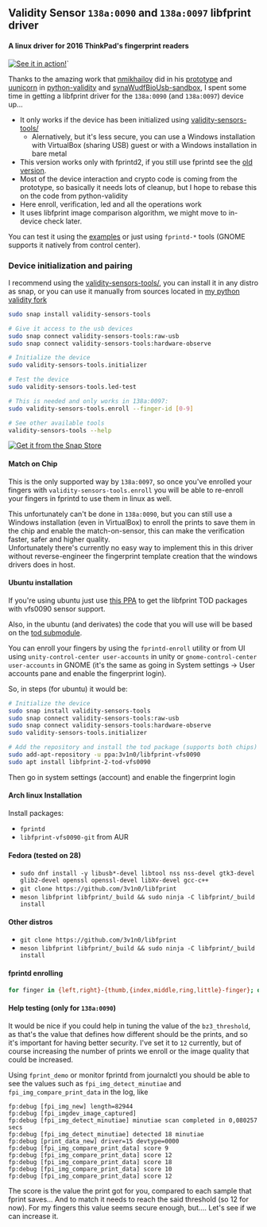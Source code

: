 ## Validity Sensor `138a:0090` and `138a:0097` libfprint driver
#### A linux driver for 2016 ThinkPad's fingerprint readers

[![See it in action!](https://img.youtube.com/vi/dYe8eKaoUSE/0.jpg)](https://www.youtube.com/watch?v=dYe8eKaoUSE)`

Thanks to the amazing work that [nmikhailov](https://github.com/nmikhailov) did in his [prototype](https://github.com/nmikhailov/Validity90/) and [uunicorn](https://github.com/uunicorn/) in [python-validity](https://github.com/uunicorn/python-validity) and [synaWudfBioUsb-sandbox](https://github.com/uunicorn/synaWudfBioUsb-sandbox), I spent some time in getting a libfprint driver for the `138a:0090` (and `138a:0097`) device up...

 * It only works if the device has been initialized using [validity-sensors-tools/](https://snapcraft.io/validity-sensors-tools/)
   - Alernatively, but it's less secure, you can use a Windows installation with VirtualBox (sharing USB) guest or with a Windows installation in bare metal
 * This version works only with fprintd2, if you still use fprintd see the [old version](https://github.com/3v1n0/libfprint/tree/vfs0090-libfprint1).
 * Most of the device interaction and crypto code is coming from the prototype, so basically it needs lots of cleanup, but I hope to rebase this on the code from python-validity
 * Here enroll, verification, led and all the operations work
 * It uses libfprint image comparison algorithm, we might move to in-device check later.

You can test it using the [examples](tree/vfs0090/examples) or just using `fprintd-*` tools (GNOME supports it natively from control center).


### Device initialization and pairing

I recommend using the [validity-sensors-tools/](https://snapcraft.io/validity-sensors-tools/), you can install it in any distro as snap, or you can use it manually from sources located in [my python validity fork](https://github.com/3v1n0/python-validity)

```bash
sudo snap install validity-sensors-tools

# Give it access to the usb devices
sudo snap connect validity-sensors-tools:raw-usb
sudo snap connect validity-sensors-tools:hardware-observe

# Initialize the device
sudo validity-sensors-tools.initializer

# Test the device
sudo validity-sensors-tools.led-test

# This is needed and only works in 138a:0097:
sudo validity-sensors-tools.enroll --finger-id [0-9]

# See other available tools
validity-sensors-tools --help
```

[![Get it from the Snap Store](https://snapcraft.io/static/images/badges/en/snap-store-black.svg)](https://snapcraft.io/validity-sensors-tools)

#### Match on Chip

This is the only supported way by `138a:0097`, so once you've enrolled your fingers with `validity-sensors-tools.enroll` you will be able to re-enroll your fingers in fprintd to use them in linux as well.

This unfortunately can't be done in `138a:0090`, but you can still use a Windows installation (even in VirtualBox) to enroll the prints to save them in the chip and enable the match-on-sensor, this can make the verification faster, safer and higher quality.<br />
Unfortunately there's currently no easy way to implement this in this driver without reverse-engineer the fingerprint template creation that the windows drivers does in host.

#### Ubuntu installation

If you're using ubuntu just use [this PPA](https://launchpad.net/~3v1n0/+archive/ubuntu/libfprint-vfs0090) to get the libfprint TOD packages with vfs0090 sensor support.

Also, in the ubuntu (and derivates) the code that you will use will be based on the [tod submodule](https://gitlab.freedesktop.org/3v1n0/libfprint-tod-vfs0090).

You can enroll your fingers by using the `fprintd-enroll` utility or from UI using `unity-control-center user-accounts` in unity or `gnome-control-center user-accounts` in GNOME (it's the same as going in System settings -> User accounts pane and enable the fingerprint login).

So, in steps (for ubuntu) it would be:
```bash
# Initialize the device
sudo snap install validity-sensors-tools
sudo snap connect validity-sensors-tools:raw-usb
sudo snap connect validity-sensors-tools:hardware-observe
sudo validity-sensors-tools.initializer

# Add the repository and install the tod package (supports both chips)
sudo add-apt-repository -u ppa:3v1n0/libfprint-vfs0090
sudo apt install libfprint-2-tod-vfs0090
```

Then go in system settings (account) and enable the fingerprint login

#### Arch linux Installation

Install packages:
 * `fprintd`
 * `libfprint-vfs0090-git` from AUR

#### Fedora (tested on 28)
- `sudo dnf install -y libusb*-devel libtool nss nss-devel gtk3-devel glib2-devel openssl openssl-devel libXv-devel gcc-c++`
- `git clone https://github.com/3v1n0/libfprint`
- `meson libfprint libfprint/_build && sudo ninja -C libfprint/_build install`

#### Other distros
 - `git clone https://github.com/3v1n0/libfprint`
 - `meson libfprint libfprint/_build && sudo ninja -C libfprint/_build install`


#### fprintd enrolling
```bash
for finger in {left,right}-{thumb,{index,middle,ring,little}-finger}; do fprintd-enroll -f "$finger" "$USER"; done
```

#### Help testing (only for `138a:0090`)

It would be nice if you could help in tuning the value of the `bz3_threshold`, as that's the value that defines how different should be the prints, and so it's important for having better security. I've set it to `12` currently, but of course increasing the number of prints we enroll or the image quality that could be increased.

Using `fprint_demo` or monitor fprintd from journalctl you should be able to see the values such as `fpi_img_detect_minutiae` and `fpi_img_compare_print_data` in the log, like

```
fp:debug [fpi_img_new] length=82944
fp:debug [fpi_imgdev_image_captured]
fp:debug [fpi_img_detect_minutiae] minutiae scan completed in 0,080257 secs
fp:debug [fpi_img_detect_minutiae] detected 18 minutiae
fp:debug [print_data_new] driver=15 devtype=0000
fp:debug [fpi_img_compare_print_data] score 9
fp:debug [fpi_img_compare_print_data] score 12
fp:debug [fpi_img_compare_print_data] score 18
fp:debug [fpi_img_compare_print_data] score 10
fp:debug [fpi_img_compare_print_data] score 12
```

The score is the value the print got for you, compared to each sample that fprint saves... And to match it needs to reach the said threshold (so 12 for now). For my fingers this value seems secure enough, but.... Let's see if we can increase it.
